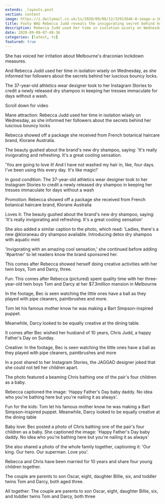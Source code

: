 ```yaml
---
extends: _layouts.post
section: content
image: https://i.dailymail.co.uk/1s/2020/09/08/12/32913646-0-image-a-16_1599563015049.jpg 
title: Footy WAG Rebecca Judd reveals the invigorating secret behind her luscious locks in lockdown 
description: Rebecca Judd used her time in isolation wisely on Wednesday, as she informed her followers about the secrets behind her luscious bouncy locks. 
date: 2020-09-09-07-49-36 
categories: [latest, tv] 
featured: true 
--- 
```

She has voiced her irritation about Melbourne's draconian lockdown measures.

And Rebecca Judd used her time in isolation wisely on Wednesday, as she informed her followers about the secrets behind her luscious bouncy locks.

The 37-year-old athletics wear designer took to her Instagram Stories to credit a newly released dry shampoo in keeping her tresses immaculate for days without a wash.

Scroll down for video 

Mane attraction: Rebecca Judd used her time in isolation wisely on Wednesday, as she informed her followers about the secrets behind her luscious bouncy locks

Rebecca showed off a package she received from French botanical haircare brand, Klorane Australia.

The beauty gushed about the brand's new dry shampoo, saying: 'It's really invigorating and refreshing. It's a great cooling sensation.

'You are going to love it! And I have not washed my hair in, like, four days. I've been using this every day. It's like magic!'

In good condition: The 37-year-old athletics wear designer took to her Instagram Stories to credit a newly released dry shampoo in keeping her tresses immaculate for days without a wash

Promotion: Rebecca showed off a package she received from French botanical haircare brand, Klorane Australia

Loves it: The beauty gushed about the brand's new dry shampoo, saying: 'It's really invigorating and refreshing. It's a great cooling sensation'

She also added a similar caption to the photo, which read: 'Ladies, there's a new @kloraneau dry shampoo available. Introducing detox dry shampoo with aquatic mint

'Invigorating with an amazing cool sensation,' she continued before adding '#partner' to let readers know the brand sponsored her.

This comes after Rebecca showed herself doing creative activities with her twin boys, Tom and Darcy, three.

Fun: This comes after Rebecca (pictured) spent quality time with her three-year-old twin boys Tom and Darcy at her $7.3million mansion in Melbourne

In the footage, Bec is seen watching the little ones have a ball as they played with pipe cleaners, paintbrushes and more. 

Tom let his famous mother know he was making a Bart Simpson-inspired puppet. 

Meanwhile, Darcy looked to be equally creative at the dining table. 

It comes after Bec wished her husband of 10 years, Chris Judd, a happy Father's Day on Sunday. 

Creative: In the footage, Bec is seen watching the little ones have a ball as they played with pipe cleaners, paintbrushes and more

In a post shared to her Instagram Stories, the JAGGAD designer joked that she could not tell her children apart. 

The photo featured a beaming Chris bathing one of the pair's four children as a baby. 

Rebecca captioned the image: 'Happy Father's Day baby daddy. No idea who you're bathing here but you're nailing it as always'. 

Fun for the kids: Tom let his famous mother know he was making a Bart Simpson-inspired puppet. Meanwhile, Darcy looked to be equally creative at the dining table

Baby love: Bec posted a photo of Chris bathing one of the pair's four children as a baby. She captioned the image: 'Happy Father's Day baby daddy. No idea who you're bathing here but you're nailing it as always'

She also shared a photo of the whole family together, captioning it: 'Our king. Our hero. Our superman. Love you'. 

Rebecca and Chris have been married for 10 years and share four young children together. 

The couple are parents to son Oscar, eight, daughter Billie, six, and toddler twins Tom and Darcy, both aged three. 

All together: The couple are parents to son Oscar, eight, daughter Billie, six, and toddler twins Tom and Darcy, both three

